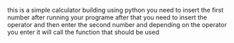 this is a simple calculator building using python you need to insert the first number after running your programe
after that you need to insert the operator  and then enter the second number  and depending on the operator you enter 
it will call the function that should be used 



